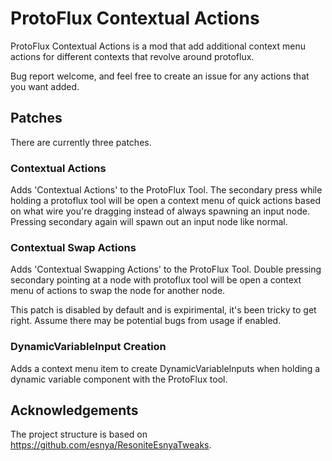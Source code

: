 # ProtoFlux Contextual Actions

ProtoFlux Contextual Actions is a mod that add additional context menu actions for different contexts that revolve around protoflux.

Bug report welcome, and feel free to create an issue for any actions that you want added.

## Patches
There are currently three patches.

### Contextual Actions
Adds 'Contextual Actions' to the ProtoFlux Tool. The secondary press while holding a protoflux tool will be open a context menu of quick actions based on what wire you're dragging instead of always spawning an input node. Pressing secondary again will spawn out an input node like normal.

### Contextual Swap Actions
Adds 'Contextual Swapping Actions' to the ProtoFlux Tool. Double pressing secondary pointing at a node with protoflux tool will be open a context menu of actions to swap the node for another node.

This patch is disabled by default and is expirimental, it's been tricky to get right. Assume there may be potential bugs from usage if enabled.

### DynamicVariableInput Creation
Adds a context menu item to create DynamicVariableInputs when holding a dynamic variable component with the ProtoFlux tool.

## Acknowledgements
The project structure is based on https://github.com/esnya/ResoniteEsnyaTweaks.